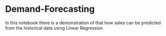 # Demand-Forecasting
In this notebook there is a demonstration of that how sales can be predicted from the historical data using Linear Regression
